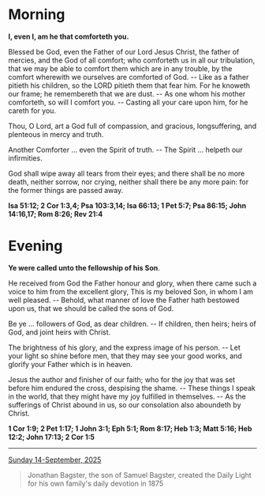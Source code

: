 # Morning

**I, even I, am he that comforteth you.**
 
Blessed be God, even the Father of our Lord Jesus Christ, the father of mercies, and the God of all comfort; who comforteth us in all our tribulation, that we may be able to comfort them which are in any trouble, by the comfort wherewith we ourselves are comforted of God. -- Like as a father pitieth his children, so the LORD pitieth them that fear him. For he knoweth our frame; he remembereth that we are dust. -- As one whom his mother comforteth, so will I comfort you. -- Casting all your care upon him, for he careth for you.
 
Thou, O Lord, art a God full of compassion, and gracious, longsuffering, and plenteous in mercy and truth.
 
Another Comforter ... even the Spirit of truth. -- The Spirit ... helpeth our infirmities.
 
God shall wipe away all tears from their eyes; and there shall be no more death, neither sorrow, nor crying, neither shall there be any more pain: for the former things are passed away.  

**Isa 51:12; 2 Cor 1:3,4; Psa 103:3,14; Isa 66:13; 1 Pet 5:7; Psa 86:15; John 14:16,17; Rom 8:26; Rev 21:4**

# Evening

**Ye were called unto the fellowship of his Son**.
 
He received from God the Father honour and glory, when there came such a voice to him from the excellent glory, This is my beloved Son, in whom I am well pleased. -- Behold, what manner of love the Father hath bestowed upon us, that we should be called the sons of God.
 
Be ye ... followers of God, as dear children. -- If children, then heirs; heirs of God, and joint heirs with Christ.
 
The brightness of his glory, and the express image of his person. -- Let your light so shine before men, that they may see your good works, and glorify your Father which is in heaven.
 
Jesus the author and finisher of our faith; who for the joy that was set before him endured the cross, despising the shame. -- These things I speak in the world, that they might have my joy fulfilled in themselves. -- As the sufferings of Christ abound in us, so our consolation also aboundeth by Christ.  

**1 Cor 1:9; 2 Pet 1:17; 1 John 3:1; Eph 5:1; Rom 8:17; Heb 1:3; Matt 5:16; Heb 12:2; John 17:13; 2 Cor 1:5**

---

[Sunday 14-September, 2025](https://t.me/s/daily_light)

> Jonathan Bagster, the son of Samuel Bagster, created the Daily Light for his own family's daily devotion in 1875

